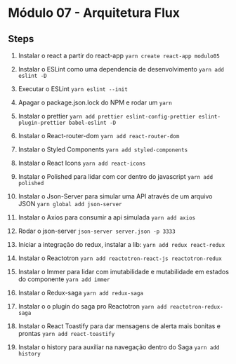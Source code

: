 # Módulo 07 - Arquitetura Flux

## Steps

1. Instalar o react a partir do react-app
   `yarn create react-app modulo05`

2. Instalar o ESLint como uma dependencia de desenvolvimento
   `yarn add eslint -D`

3. Executar o ESLint
   `yarn eslint --init`

4. Apagar o package.json.lock do NPM e rodar um `yarn`

5. Instalar o prettier
   `yarn add prettier eslint-config-prettier eslint-plugin-prettier babel-eslint -D`

6. Instalar o React-router-dom
   `yarn add react-router-dom`

7. Instalar o Styled Components
   `yarn add styled-components`

8. Instalar o React Icons
   `yarn add react-icons`

9. Instalar o Polished para lidar com cor dentro do javascript
   `yarn add polished`

10. Instalar o Json-Server para simular uma API através de um arquivo JSON
    `yarn global add json-server`

11. Instalar o Axios para consumir a api simulada
    `yarn add axios`

12. Rodar o json-server
    `json-server server.json -p 3333`

13. Iniciar a integração do redux, instalar a lib:
    `yarn add redux react-redux`

14. Instalar o Reactotron
    `yarn add reactotron-react-js reactotron-redux`

15. Instalar o Immer para lidar com imutabilidade e mutabilidade em estados do componente
    `yarn add immer`

16. Instalar o Redux-saga
    `yarn add redux-saga`

17. Instalar o o plugin do saga pro Reactotron
    `yarn add reactotron-redux-saga`

18) Instalar o React Toastify para dar mensagens de alerta mais bonitas e prontas
    `yarn add react-toastify`

19) Instalar o history para auxiliar na navegação dentro do Saga
    `yarn add history`
